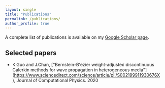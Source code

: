 ```yaml
---
layout: single
title: "Publications"
permalink: /publications/
author_profile: true
---
```


A complete list of publications is available on my [Google Scholar page](https://scholar.google.com/citations?user=fgK0xnYAAAAJ&hl=en/).



 ## Selected papers
* K.Guo and J.Chan, ["Bernstein-B\'ezier weight-adjusted discontinuous Galerkin methods for wave propagation in heterogeneous media"] (https://www.sciencedirect.com/science/article/pii/S002199911930676X), Journal of Computational Physics. 2020
